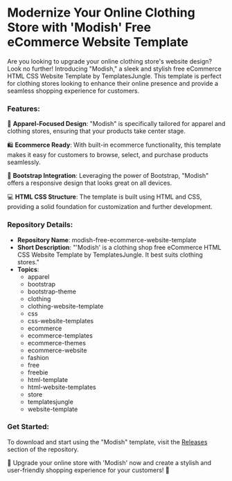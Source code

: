 # Modernize Your Online Clothing Store with 'Modish' Free eCommerce Website Template

Are you looking to upgrade your online clothing store's website design? Look no further! Introducing "Modish," a sleek and stylish free eCommerce HTML CSS Website Template by TemplatesJungle. This template is perfect for clothing stores looking to enhance their online presence and provide a seamless shopping experience for customers.

### Features:

👗 **Apparel-Focused Design**: "Modish" is specifically tailored for apparel and clothing stores, ensuring that your products take center stage.

🛍️ **Ecommerce Ready**: With built-in ecommerce functionality, this template makes it easy for customers to browse, select, and purchase products seamlessly.

🎨 **Bootstrap Integration**: Leveraging the power of Bootstrap, "Modish" offers a responsive design that looks great on all devices.

💻 **HTML CSS Structure**: The template is built using HTML and CSS, providing a solid foundation for customization and further development.

### Repository Details:

- **Repository Name**: modish-free-ecommerce-website-template
- **Short Description**: "'Modish' is a clothing shop free eCommerce HTML CSS Website Template by TemplatesJungle. It best suits clothing stores."
- **Topics**: 
  - apparel
  - bootstrap
  - bootstrap-theme
  - clothing
  - clothing-website-template
  - css
  - css-website-templates
  - ecommerce
  - ecommerce-templates
  - ecommerce-themes
  - ecommerce-website
  - fashion
  - free
  - freebie
  - html-template
  - html-website-templates
  - store
  - templatesjungle
  - website-template

### Get Started:

To download and start using the "Modish" template, visit the [Releases](https://github.com/Bernaldo-ALonso/modish-free-ecommerce-website-template/releases) section of the repository.

🌟 Upgrade your online store with 'Modish' now and create a stylish and user-friendly shopping experience for your customers! 🌟